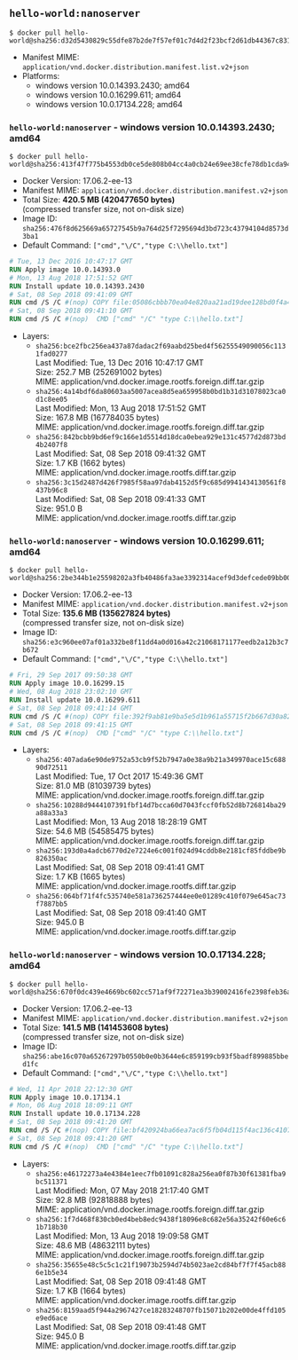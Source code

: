 ## `hello-world:nanoserver`

```console
$ docker pull hello-world@sha256:d32d5430829c55dfe87b2de7f57ef01c7d4d2f23bcf2d61db44367c83150fc72
```

-	Manifest MIME: `application/vnd.docker.distribution.manifest.list.v2+json`
-	Platforms:
	-	windows version 10.0.14393.2430; amd64
	-	windows version 10.0.16299.611; amd64
	-	windows version 10.0.17134.228; amd64

### `hello-world:nanoserver` - windows version 10.0.14393.2430; amd64

```console
$ docker pull hello-world@sha256:413f47f775b4553db0ce5de808b04cc4a0cb24e69ee38cfe78db1cda94532a33
```

-	Docker Version: 17.06.2-ee-13
-	Manifest MIME: `application/vnd.docker.distribution.manifest.v2+json`
-	Total Size: **420.5 MB (420477650 bytes)**  
	(compressed transfer size, not on-disk size)
-	Image ID: `sha256:476f8d625669a65727545b9a764d25f7295694d3bd723c43794104d8573d3ba1`
-	Default Command: `["cmd","\/C","type C:\\hello.txt"]`

```dockerfile
# Tue, 13 Dec 2016 10:47:17 GMT
RUN Apply image 10.0.14393.0
# Mon, 13 Aug 2018 17:51:52 GMT
RUN Install update 10.0.14393.2430
# Sat, 08 Sep 2018 09:41:09 GMT
RUN cmd /S /C #(nop) COPY file:05086cbbb70ea04e820aa21ad19dee128bd0f4a4de39981f25b0b9d9c514e493 in C: 
# Sat, 08 Sep 2018 09:41:10 GMT
RUN cmd /S /C #(nop)  CMD ["cmd" "/C" "type C:\\hello.txt"]
```

-	Layers:
	-	`sha256:bce2fbc256ea437a87dadac2f69aabd25bed4f56255549090056c1131fad0277`  
		Last Modified: Tue, 13 Dec 2016 10:47:17 GMT  
		Size: 252.7 MB (252691002 bytes)  
		MIME: application/vnd.docker.image.rootfs.foreign.diff.tar.gzip
	-	`sha256:4a14bdf6da80603aa5007acea8d5ea659958b0bd1b31d31078023ca0d1c8ee05`  
		Last Modified: Mon, 13 Aug 2018 17:51:52 GMT  
		Size: 167.8 MB (167784035 bytes)  
		MIME: application/vnd.docker.image.rootfs.foreign.diff.tar.gzip
	-	`sha256:842bcbb9bd6ef9c166e1d5514d18dca0ebea929e131c4577d2d873bd4b2407f8`  
		Last Modified: Sat, 08 Sep 2018 09:41:32 GMT  
		Size: 1.7 KB (1662 bytes)  
		MIME: application/vnd.docker.image.rootfs.diff.tar.gzip
	-	`sha256:3c15d2487d426f7985f58aa97dab4152d5f9c685d9941434130561f8437b96c8`  
		Last Modified: Sat, 08 Sep 2018 09:41:33 GMT  
		Size: 951.0 B  
		MIME: application/vnd.docker.image.rootfs.diff.tar.gzip

### `hello-world:nanoserver` - windows version 10.0.16299.611; amd64

```console
$ docker pull hello-world@sha256:2be344b1e25598202a3fb40486fa3ae3392314acef9d3defcede09bb002bcf63
```

-	Docker Version: 17.06.2-ee-13
-	Manifest MIME: `application/vnd.docker.distribution.manifest.v2+json`
-	Total Size: **135.6 MB (135627824 bytes)**  
	(compressed transfer size, not on-disk size)
-	Image ID: `sha256:e3c960ee07af01a332be8f11dd4a0d016a42c21068171177eedb2a12b3c7b672`
-	Default Command: `["cmd","\/C","type C:\\hello.txt"]`

```dockerfile
# Fri, 29 Sep 2017 09:50:38 GMT
RUN Apply image 10.0.16299.15
# Wed, 08 Aug 2018 23:02:10 GMT
RUN Install update 10.0.16299.611
# Sat, 08 Sep 2018 09:41:14 GMT
RUN cmd /S /C #(nop) COPY file:392f9ab81e9ba5e5d1b961a55715f2b667d30a82f8728afaa16cc24c979afef5 in C: 
# Sat, 08 Sep 2018 09:41:15 GMT
RUN cmd /S /C #(nop)  CMD ["cmd" "/C" "type C:\\hello.txt"]
```

-	Layers:
	-	`sha256:407ada6e90de9752a53cb9f52b7947a0e38a9b21a349970ace15c68890d72511`  
		Last Modified: Tue, 17 Oct 2017 15:49:36 GMT  
		Size: 81.0 MB (81039739 bytes)  
		MIME: application/vnd.docker.image.rootfs.foreign.diff.tar.gzip
	-	`sha256:10288d9444107391fbf14d7bcca60d7043fccf0fb52d8b726814ba29a88a33a3`  
		Last Modified: Mon, 13 Aug 2018 18:28:19 GMT  
		Size: 54.6 MB (54585475 bytes)  
		MIME: application/vnd.docker.image.rootfs.foreign.diff.tar.gzip
	-	`sha256:193d0a4adcb6770d2e7224e6c001f024d94cddb8e2181cf85fddbe9b826350ac`  
		Last Modified: Sat, 08 Sep 2018 09:41:41 GMT  
		Size: 1.7 KB (1665 bytes)  
		MIME: application/vnd.docker.image.rootfs.diff.tar.gzip
	-	`sha256:064bf71f4fc535740e581a736257444ee0e01289c410f079e645ac73f7887bb5`  
		Last Modified: Sat, 08 Sep 2018 09:41:40 GMT  
		Size: 945.0 B  
		MIME: application/vnd.docker.image.rootfs.diff.tar.gzip

### `hello-world:nanoserver` - windows version 10.0.17134.228; amd64

```console
$ docker pull hello-world@sha256:670f0dc439e4669bc602cc571af9f72271ea3b39002416fe2398feb36a7ac20d
```

-	Docker Version: 17.06.2-ee-13
-	Manifest MIME: `application/vnd.docker.distribution.manifest.v2+json`
-	Total Size: **141.5 MB (141453608 bytes)**  
	(compressed transfer size, not on-disk size)
-	Image ID: `sha256:abe16c070a65267297b0550b0e0b3644e6c859199cb93f5badf899885bbed1fc`
-	Default Command: `["cmd","\/C","type C:\\hello.txt"]`

```dockerfile
# Wed, 11 Apr 2018 22:12:30 GMT
RUN Apply image 10.0.17134.1
# Mon, 06 Aug 2018 18:09:11 GMT
RUN Install update 10.0.17134.228
# Sat, 08 Sep 2018 09:41:20 GMT
RUN cmd /S /C #(nop) COPY file:bf420924ba66ea7ac6f5fb04d115f4ac136c4107a61acf4366cd14ce4cc2fae5 in C: 
# Sat, 08 Sep 2018 09:41:20 GMT
RUN cmd /S /C #(nop)  CMD ["cmd" "/C" "type C:\\hello.txt"]
```

-	Layers:
	-	`sha256:e46172273a4e4384e1eec7fb01091c828a256ea0f87b30f61381fba9bc511371`  
		Last Modified: Mon, 07 May 2018 21:17:40 GMT  
		Size: 92.8 MB (92818888 bytes)  
		MIME: application/vnd.docker.image.rootfs.foreign.diff.tar.gzip
	-	`sha256:1f7d468f830cb0ed4beb8edc9438f18096e8c682e56a35242f60e6c61b718b30`  
		Last Modified: Mon, 13 Aug 2018 19:09:58 GMT  
		Size: 48.6 MB (48632111 bytes)  
		MIME: application/vnd.docker.image.rootfs.foreign.diff.tar.gzip
	-	`sha256:35655e48c5c5c1c21f19073b2594d74b5023ae2cd84bf7f7f45acb886e1b5e34`  
		Last Modified: Sat, 08 Sep 2018 09:41:48 GMT  
		Size: 1.7 KB (1664 bytes)  
		MIME: application/vnd.docker.image.rootfs.diff.tar.gzip
	-	`sha256:8159aad5f944a2967427ce18283248707fb15071b202e00de4ffd105e9ed6ace`  
		Last Modified: Sat, 08 Sep 2018 09:41:48 GMT  
		Size: 945.0 B  
		MIME: application/vnd.docker.image.rootfs.diff.tar.gzip
